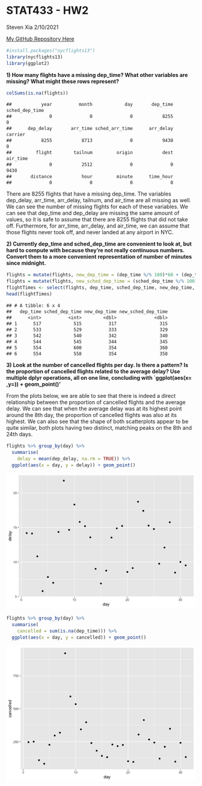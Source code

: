 STAT433 - HW2
================
Steven Xia
2/10/2021

[My GitHub Repository Here](https://github.com/sxia35/433-Homework2.git)

``` r
#install.packages("nycflights13")
library(nycflights13)
library(ggplot2)
```

**1) How many flights have a missing dep\_time? What other variables are
missing? What might these rows
    represent?**

``` r
colSums(is.na(flights))
```

    ##           year          month            day       dep_time sched_dep_time 
    ##              0              0              0           8255              0 
    ##      dep_delay       arr_time sched_arr_time      arr_delay        carrier 
    ##           8255           8713              0           9430              0 
    ##         flight        tailnum         origin           dest       air_time 
    ##              0           2512              0              0           9430 
    ##       distance           hour         minute      time_hour 
    ##              0              0              0              0

There are 8255 flights that have a missing dep\_time. The variables
dep\_delay, arr\_time, arr\_delay, tailnum, and air\_time are all
missing as well. We can see the number of missing flights for each of
these variables. We can see that dep\_time and dep\_delay are missing
the same amount of values, so it is safe to assume that there are 8255
flights that did not take off. Furthermore, for arr\_time, arr\_delay,
and air\_time, we can assume that those flights never took off, and
never landed at any airport in NYC.

**2) Currently dep\_time and sched\_dep\_time are convenient to look at,
but hard to compute with because they’re not really continuous numbers.
Convert them to a more convenient representation of number of minutes
since
midnight.**

``` r
flights = mutate(flights, new_dep_time = (dep_time %/% 100)*60 + (dep_time %% 100))
flights = mutate(flights, new_sched_dep_time = (sched_dep_time %/% 100)*60 + (sched_dep_time %% 100))
flightTimes <- select(flights, dep_time, sched_dep_time, new_dep_time, new_sched_dep_time)
head(flightTimes)
```

    ## # A tibble: 6 x 4
    ##   dep_time sched_dep_time new_dep_time new_sched_dep_time
    ##      <int>          <int>        <dbl>              <dbl>
    ## 1      517            515          317                315
    ## 2      533            529          333                329
    ## 3      542            540          342                340
    ## 4      544            545          344                345
    ## 5      554            600          354                360
    ## 6      554            558          354                358

**3) Look at the number of cancelled flights per day. Is there a
pattern? Is the proportion of cancelled flights related to the average
delay? Use multiple dplyr operations, all on one line, concluding with
\`ggplot(aes(x= ,y=)) + geom\_point()’**

From the plots below, we are able to see that there is indeed a direct
relationship between the proportion of cancelled flights and the average
delay. We can see that when the average delay was at its highest point
around the 8th day, the proportion of cancelled flights was also at its
highest. We can also see that the shape of both scatterplots appear to
be quite similar, both plots having two distinct, matching peaks on the
8th and 24th days.

``` r
flights %>% group_by(day) %>%
  summarise(
    delay = mean(dep_delay, na.rm = TRUE)) %>%
  ggplot(aes(x = day, y = delay)) + geom_point()
```

![](README_files/figure-gfm/unnamed-chunk-5-1.png)<!-- -->

``` r
flights %>% group_by(day) %>%
  summarise(
    cancelled = sum(is.na(dep_time))) %>%
  ggplot(aes(x = day, y = cancelled)) + geom_point()
```

![](README_files/figure-gfm/unnamed-chunk-6-1.png)<!-- -->
